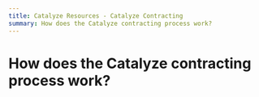```yaml
---
title: Catalyze Resources - Catalyze Contracting
summary: How does the Catalyze contracting process work?
---
```


# How does the Catalyze contracting process work?
